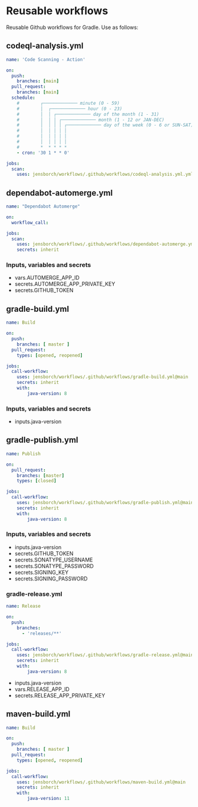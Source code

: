# Reusable workflows

Reusable Github workflows for Gradle. Use as follows:

## codeql-analysis.yml

```yml
name: 'Code Scanning - Action'

on:
  push:
    branches: [main]
  pull_request:
    branches: [main]
  schedule:
    #        ┌───────────── minute (0 - 59)
    #        │  ┌───────────── hour (0 - 23)
    #        │  │ ┌───────────── day of the month (1 - 31)
    #        │  │ │ ┌───────────── month (1 - 12 or JAN-DEC)
    #        │  │ │ │ ┌───────────── day of the week (0 - 6 or SUN-SAT)
    #        │  │ │ │ │
    #        │  │ │ │ │
    #        │  │ │ │ │
    #        *  * * * *
    - cron: '30 1 * * 0'

jobs:
  scan:
    uses: jensborch/workflows/.github/workflows/codeql-analysis.yml.yml@main
```

## dependabot-automerge.yml

```yml
name: "Dependabot Automerge"

on:
  workflow_call:

jobs:
  scan:
    uses: jensborch/workflows/.github/workflows/dependabot-automerge.yml.yml@main
    secrets: inherit
```

### Inputs, variables and secrets

* vars.AUTOMERGE_APP_ID
* secrets.AUTOMERGE_APP_PRIVATE_KEY
* secrets.GITHUB_TOKEN

## gradle-build.yml

```yml
name: Build

on:
  push:
    branches: [ master ]
  pull_request:
    types: [opened, reopened]

jobs:
  call-workflow:
    uses: jensborch/workflows/.github/workflows/gradle-build.yml@main
    secrets: inherit
    with:
        java-version: 8
```

### Inputs, variables and secrets

* inputs.java-version

## gradle-publish.yml

```yml
name: Publish

on:
  pull_request:
    branches: [master]
    types: [closed]

jobs:
  call-workflow:
    uses: jensborch/workflows/.github/workflows/gradle-publish.yml@main
    secrets: inherit
    with:
        java-version: 8
```

### Inputs, variables and secrets

* inputs.java-version
* secrets.GITHUB_TOKEN
* secrets.SONATYPE_USERNAME
* secrets.SONATYPE_PASSWORD
* secrets.SIGNING_KEY
* secrets.SIGNING_PASSWORD

### gradle-release.yml

```yml
name: Release

on:
  push:
    branches:
      - 'releases/**'

jobs:
  call-workflow:
    uses: jensborch/workflows/.github/workflows/gradle-release.yml@main
    secrets: inherit
    with:
        java-version: 8
```

* inputs.java-version
* vars.RELEASE_APP_ID
* secrets.RELEASE_APP_PRIVATE_KEY

## maven-build.yml

```yml
name: Build

on:
  push:
    branches: [ master ]
  pull_request:
    types: [opened, reopened]

jobs:
  call-workflow:
    uses: jensborch/workflows/.github/workflows/maven-build.yml@main
    secrets: inherit
    with:
        java-version: 11
```
